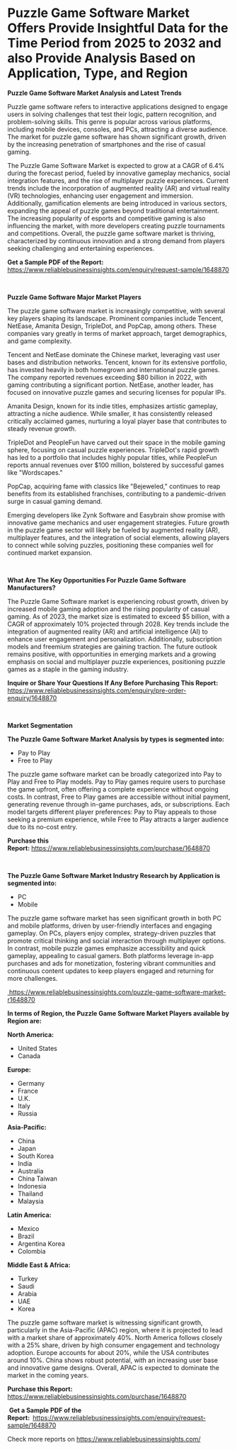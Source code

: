 <p><h1>Puzzle Game Software Market Offers Provide Insightful Data for the Time Period from 2025 to 2032 and also Provide Analysis Based on Application, Type, and Region</h1></p><p><strong>Puzzle Game Software Market Analysis and Latest Trends</strong></p>
<p><p>Puzzle game software refers to interactive applications designed to engage users in solving challenges that test their logic, pattern recognition, and problem-solving skills. This genre is popular across various platforms, including mobile devices, consoles, and PCs, attracting a diverse audience. The market for puzzle game software has shown significant growth, driven by the increasing penetration of smartphones and the rise of casual gaming. </p><p>The Puzzle Game Software Market is expected to grow at a CAGR of 6.4% during the forecast period, fueled by innovative gameplay mechanics, social integration features, and the rise of multiplayer puzzle experiences. Current trends include the incorporation of augmented reality (AR) and virtual reality (VR) technologies, enhancing user engagement and immersion. Additionally, gamification elements are being introduced in various sectors, expanding the appeal of puzzle games beyond traditional entertainment. The increasing popularity of esports and competitive gaming is also influencing the market, with more developers creating puzzle tournaments and competitions. Overall, the puzzle game software market is thriving, characterized by continuous innovation and a strong demand from players seeking challenging and entertaining experiences.</p></p>
<p><strong>Get a Sample PDF of the Report:&nbsp;</strong> <a href="https://www.reliablebusinessinsights.com/enquiry/request-sample/1648870?utm_campaign=3319&utm_medium=2&utm_source=Github&utm_content=ia&utm_term=09032025&utm_id=puzzle-game-software">https://www.reliablebusinessinsights.com/enquiry/request-sample/1648870</a></p>
<p>&nbsp;</p>
<p><strong>Puzzle Game Software Major Market Players</strong></p>
<p><p>The puzzle game software market is increasingly competitive, with several key players shaping its landscape. Prominent companies include Tencent, NetEase, Amanita Design, TripleDot, and PopCap, among others. These companies vary greatly in terms of market approach, target demographics, and game complexity.</p><p>Tencent and NetEase dominate the Chinese market, leveraging vast user bases and distribution networks. Tencent, known for its extensive portfolio, has invested heavily in both homegrown and international puzzle games. The company reported revenues exceeding $80 billion in 2022, with gaming contributing a significant portion. NetEase, another leader, has focused on innovative puzzle games and securing licenses for popular IPs.</p><p>Amanita Design, known for its indie titles, emphasizes artistic gameplay, attracting a niche audience. While smaller, it has consistently released critically acclaimed games, nurturing a loyal player base that contributes to steady revenue growth.</p><p>TripleDot and PeopleFun have carved out their space in the mobile gaming sphere, focusing on casual puzzle experiences. TripleDot's rapid growth has led to a portfolio that includes highly popular titles, while PeopleFun reports annual revenues over $100 million, bolstered by successful games like "Wordscapes."</p><p>PopCap, acquiring fame with classics like "Bejeweled," continues to reap benefits from its established franchises, contributing to a pandemic-driven surge in casual gaming demand. </p><p>Emerging developers like Zynk Software and Easybrain show promise with innovative game mechanics and user engagement strategies. Future growth in the puzzle game sector will likely be fueled by augmented reality (AR), multiplayer features, and the integration of social elements, allowing players to connect while solving puzzles, positioning these companies well for continued market expansion.</p></p>
<p>&nbsp;</p>
<p><strong>What Are The Key Opportunities For Puzzle Game Software Manufacturers?</strong></p>
<p><p>The Puzzle Game Software market is experiencing robust growth, driven by increased mobile gaming adoption and the rising popularity of casual gaming. As of 2023, the market size is estimated to exceed $5 billion, with a CAGR of approximately 10% projected through 2028. Key trends include the integration of augmented reality (AR) and artificial intelligence (AI) to enhance user engagement and personalization. Additionally, subscription models and freemium strategies are gaining traction. The future outlook remains positive, with opportunities in emerging markets and a growing emphasis on social and multiplayer puzzle experiences, positioning puzzle games as a staple in the gaming industry.</p></p>
<p><strong>Inquire or Share Your Questions If Any Before Purchasing This Report:</strong> <a href="https://www.reliablebusinessinsights.com/enquiry/pre-order-enquiry/1648870?utm_campaign=3319&utm_medium=2&utm_source=Github&utm_content=ia&utm_term=09032025&utm_id=puzzle-game-software">https://www.reliablebusinessinsights.com/enquiry/pre-order-enquiry/1648870</a></p>
<p>&nbsp;</p>
<p><strong>Market Segmentation</strong></p>
<p><strong>The Puzzle Game Software Market Analysis by types is segmented into:</strong></p>
<p><ul><li>Pay to Play</li><li>Free to Play</li></ul></p>
<p><p>The puzzle game software market can be broadly categorized into Pay to Play and Free to Play models. Pay to Play games require users to purchase the game upfront, often offering a complete experience without ongoing costs. In contrast, Free to Play games are accessible without initial payment, generating revenue through in-game purchases, ads, or subscriptions. Each model targets different player preferences: Pay to Play appeals to those seeking a premium experience, while Free to Play attracts a larger audience due to its no-cost entry.</p></p>
<p><strong>Purchase this Report:&nbsp;</strong><a href="https://www.reliablebusinessinsights.com/purchase/1648870?utm_campaign=3319&utm_medium=2&utm_source=Github&utm_content=ia&utm_term=09032025&utm_id=puzzle-game-software">https://www.reliablebusinessinsights.com/purchase/1648870</a></p>
<p>&nbsp;</p>
<p><strong>The Puzzle Game Software Market Industry Research by Application is segmented into:</strong></p>
<p><ul><li>PC</li><li>Mobile</li></ul></p>
<p><p>The puzzle game software market has seen significant growth in both PC and mobile platforms, driven by user-friendly interfaces and engaging gameplay. On PCs, players enjoy complex, strategy-driven puzzles that promote critical thinking and social interaction through multiplayer options. In contrast, mobile puzzle games emphasize accessibility and quick gameplay, appealing to casual gamers. Both platforms leverage in-app purchases and ads for monetization, fostering vibrant communities and continuous content updates to keep players engaged and returning for more challenges.</p></p>
<p><a href="https://www.reliablebusinessinsights.com/puzzle-game-software-market-r1648870?utm_campaign=3319&utm_medium=2&utm_source=Github&utm_content=ia&utm_term=09032025&utm_id=puzzle-game-software">&nbsp;https://www.reliablebusinessinsights.com/puzzle-game-software-market-r1648870</a></p>
<p><strong>In terms of Region, the Puzzle Game Software Market Players available by Region are:</strong></p>
<p>
    <p> <strong> North America: </strong>
        <ul>
            <li>United States</li>
            <li>Canada</li>
        </ul>
        </p> 
    <p> <strong> Europe: </strong>
        <ul>
            <li>Germany</li>
            <li>France</li>
            <li>U.K.</li>
            <li>Italy</li>
            <li>Russia</li>
        </ul>
        </p> 
    <p> <strong> Asia-Pacific: </strong>
        <ul>
            <li>China</li>
            <li>Japan</li>
            <li>South Korea</li>
            <li>India</li>
            <li>Australia</li>
            <li>China Taiwan</li>
            <li>Indonesia</li>
            <li>Thailand</li>
            <li>Malaysia</li>
        </ul>
        </p> 
    <p> <strong> Latin America: </strong>
        <ul>
            <li>Mexico</li>
            <li>Brazil</li>
            <li>Argentina Korea</li>
            <li>Colombia</li>
        </ul>
        </p> 
    <p> <strong> Middle East & Africa: </strong>
        <ul>
            <li>Turkey</li>
            <li>Saudi</li>
            <li>Arabia</li>
            <li>UAE</li>
            <li>Korea</li>
        </ul>
    </p>
    </p>
<p><p>The puzzle game software market is witnessing significant growth, particularly in the Asia-Pacific (APAC) region, where it is projected to lead with a market share of approximately 40%. North America follows closely with a 25% share, driven by high consumer engagement and technology adoption. Europe accounts for about 20%, while the USA contributes around 10%. China shows robust potential, with an increasing user base and innovative game designs. Overall, APAC is expected to dominate the market in the coming years.</p></p>
<p><strong>Purchase this Report: </strong><a href="https://www.reliablebusinessinsights.com/purchase/1648870?utm_campaign=3319&utm_medium=2&utm_source=Github&utm_content=ia&utm_term=09032025&utm_id=puzzle-game-software">https://www.reliablebusinessinsights.com/purchase/1648870</a></p>
<p>&nbsp;<strong>Get a Sample PDF of the Report:&nbsp;&nbsp;</strong><a href="https://www.reliablebusinessinsights.com/enquiry/request-sample/1648870?utm_campaign=3319&utm_medium=2&utm_source=Github&utm_content=ia&utm_term=09032025&utm_id=puzzle-game-software">https://www.reliablebusinessinsights.com/enquiry/request-sample/1648870</a></p>
<p><strong></strong></p>
<p>Check more reports on <a href="https://www.reliablebusinessinsights.com/?utm_campaign=3319&utm_medium=2&utm_source=Github&utm_content=ia&utm_term=09032025&utm_id=puzzle-game-software">https://www.reliablebusinessinsights.com/</a></p>